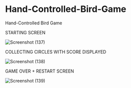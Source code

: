 # Hand-Controlled-Bird-Game
Hand-Controlled Bird Game

STARTING SCREEN

![Screenshot (137)](https://github.com/user-attachments/assets/09100113-872d-4c66-9161-5ca6e80064a2)


COLLECTING CIRCLES WITH SCORE DISPLAYED

![Screenshot (138)](https://github.com/user-attachments/assets/ced77f11-8790-43dd-ba70-78bae00854d7)

GAME OVER + RESTART SCREEN

![Screenshot (139)](https://github.com/user-attachments/assets/e832ab53-8081-4dcb-a760-dfde52eba839)

